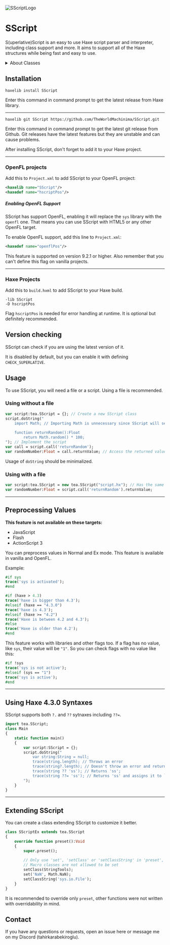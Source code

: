
![SScriptLogo](https://github.com/TheWorldMachinima/SScript/assets/114953508/01fba6f6-caeb-4aa7-af4e-58b9d98984fc)

# SScript

S(uperlative)Script is an easy to use Haxe script parser and interpreter, including class support and more. It aims to support all of the Haxe structures while being fast and easy to use.

<details>
  <summary>About Classes</summary>
  Until 5.0.0, SScript used hscript-ex library by ianharrigan for class support.

  This was removed because it was only slowing development and it was not working at all.
  Unless hscript-ex gets updated, class support is not coming back.
</details>

## Installation
`haxelib install SScript`

Enter this command in command prompt to get the latest release from Haxe library.

------------

`haxelib git SScript https://github.com/TheWorldMachinima/SScript.git`

Enter this command in command prompt to get the latest git release from Github. 
Git releases have the latest features but they are unstable and can cause problems.

After installing SScript, don't forget to add it to your Haxe project.

------------

### OpenFL projects
Add this to `Project.xml` to add SScript to your OpenFL project:
```xml
<haxelib name="SScript"/>
<haxedef name="hscriptPos"/>
```

##### Enabling OpenFL Support 
SScript has support OpenFL, enabling it will replace the `sys` library with the `openfl` one. That means you can use SScript with HTML5 or any other OpenFL target.

To enable OpenFL support, add this line to `Project.xml`:
```xml
<haxedef name="openflPos"/>
```

This feature is supported on version 9.2.1 or higher.
Also remember that you can't define this flag on vanilla projects.

------------

### Haxe Projects
Add this to `build.hxml` to add SScript to your Haxe build.
```hxml
-lib SScript
-D hscriptPos
```

Flag `hscriptPos` is needed for error handling at runtime. It is optional but definitely recommended.

## Version checking
SScript can check if you are using the latest version of it.

It is disabled by default, but you can enable it with defining `CHECK_SUPERLATIVE`.

## Usage
To use SScript, you will need a file or a script. Using a file is recommended.

### Using without a file
```haxe
var script:tea.SScript = {}; // Create a new SScript class
script.doString("
	import Math; // Importing Math is unnecessary since SScript will set basic classes to script instance including Math but we do it just in case
	
	function returnRandom():Float
		return Math.random() * 100;
"); // Implement the script
var call = script.call('returnRandom');
var randomNumber:Float = call.returnValue; // Access the returned value with returnValue
```
Usage of `doString` should be minimalized.

### Using with a file
```haxe
var script:tea.SScript = new tea.SScript("script.hx"); // Has the same contents with the script above
var randomNumber:Float = script.call('returnRandom').returnValue;
```

------------

## Preprocessing Values
**This feature is not available on these targets:**
- JavaScript
- Flash
- ActionScript 3

You can preprocess values in Normal and Ex mode.
This feature is available in vanilla and OpenFL.

Example:
```haxe
#if sys
trace('sys is activated');
#end

#if (haxe > 4.3)
trace('haxe is bigger than 4.3');
#elseif (haxe == "4.3.0")
trace('haxe is 4.3');
#elseif (haxe >= "4.2")
trace('Haxe is between 4.2 and 4.3');
#else
trace('Haxe is older than 4.2');
#end
```

This feature works with libraries and other flags too.
If a flag has no value, like `sys`, their value will be `"1"`.
So you can check flags with no value like this:

```haxe
#if !sys
trace('sys is not active');
#elseif (sys == "1")
trace('sys is active');
#end
```

------------

## Using Haxe 4.3.0 Syntaxes
SScript supports both `?.` and `??` sytnaxes including `??=`.

```haxe
import tea.SScript;
class Main 
{
	static function main()
	{
		var script:SScript = {};
		script.doString("
			var string:String = null;
			trace(string.length); // Throws an error
			trace(string?.length); // Doesn't throw an error and returns null
			trace(string ?? 'ss'); // Returns 'ss';
			trace(string ??= 'ss'); // Returns 'ss' and assigns it to `string` variable
		");
	}
}
```

------------

## Extending SScript
You can create a class extending SScript to customize it better.
```haxe
class SScriptEx extends tea.SScript
{
	override function preset():Void
	{
		super.preset();
		
		// Only use 'set', 'setClass' or 'setClassString' in 'preset', avoid using 'interp.variables.set'!
		// Macro classes are not allowed to be set
		setClass(StringTools);
		set('NaN', Math.NaN);
		setClassString('sys.io.File');
	}
}
```
It is recommended to override only `preset`, other functions were not written with overridability in mind.

## Contact
If you have any questions or requests, open an issue here or message me on my Discord (tahirkarabekiroglu).
